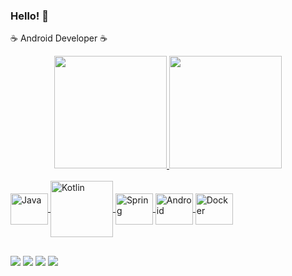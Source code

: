 ### Hello! 👋

☕ Android Developer ☕

<div align="center">
  <a href="https://github.com/fernandine">
  <img height="180em" src="https://github-readme-stats.vercel.app/api?
  username=fernandine&show_icons=true&theme=vision-friendly-dark&include_all_commits=true&count_private=true"/>
  <img height="180em" src="https://github-readme-stats.vercel.app/api/top-langs/?username=fernandine&layout=compact&langs_count=7&theme=vision-friendly-dark">
   </div>
    
  <div style="display: inline_block"><br>
  <img align="center" alt="Java" height="50" width="60" src="https://cdn.jsdelivr.net/gh/devicons/devicon/icons/java/java-original-wordmark.svg">
  <img align="center" alt="Kotlin" height="90" width="100" src="https://cdn.jsdelivr.net/gh/devicons/devicon/icons/kotlin/kotlin-original-wordmark.svg">
  <img align="center" alt="Spring" height="50" width="60" src="https://cdn.jsdelivr.net/gh/devicons/devicon/icons/spring/spring-original-wordmark.svg">
  <img align="center" alt="Android" height="50" width="60" src="https://cdn.jsdelivr.net/gh/devicons/devicon/icons/androidstudio/androidstudio-original.svg">
  <img align="center" alt="Docker" height="50" width="60" src="https://cdn.jsdelivr.net/gh/devicons/devicon/icons/docker/docker-original-wordmark.svg">
</div>
  
  ##
 
<div> 
 <a href="https://www.linkedin.com/in/jean-fernandine/" target="_blank"><img src="https://img.shields.io/badge/-LinkedIn-%230077B5?style=for-the-badge&logo=linkedin&logoColor=white" target="_blank"></a> 
  <a href="https://www.instagram.com/jean_fernandine/" target="_blank"><img src="https://img.shields.io/badge/-Instagram-%23E4405F?style=for-the-badge&logo=instagram&logoColor=white" target="_blank"></a>
 <a href="https://discord.gg/Fernandine#0471" target="_blank"><img src="https://img.shields.io/badge/Discord-7289DA?style=for-the-badge&logo=discord&logoColor=white" target="_blank"></a> 
 <a href = "mailto:jfernandine@gmail.com"><img src="https://img.shields.io/badge/-Gmail-%23333?style=for-the-badge&logo=gmail&logoColor=white" target="_blank"></a>

  </div>

